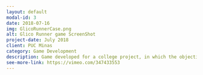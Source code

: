 ```yaml
---
layout: default
modal-id: 3
date: 2018-07-16
img: GlicoRunnerCase.png
alt: Glico Runner game ScreenShot
project-date: July 2018
client: PUC Minas
category: Game Development
description: Game developed for a college project, in which the objective is to develop a mobile game that can help in the transmission of knowledge about type 01 diabetes care for young people between 13 and 25 years old. GlicoRunner is an infinity runner in which players need to collect items that change their blood sugar and hydration levels. The game also passes important information about routine care that must be taken by carriers through a quiz. 
see-more-link: https://vimeo.com/347433553
---
```

